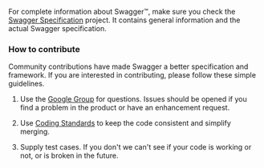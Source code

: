 For complete information about Swagger™, make sure you check the [Swagger Specification](https://github.com/swagger-api/swagger-spec) project. It contains general information and the actual Swagger specification.

### How to contribute
Community contributions have made Swagger a better specification and framework.  If you are interested in contributing, please follow these simple guidelines.

1.  Use the [Google Group](https://groups.google.com/forum/#!forum/swagger-swaggersocket) for questions.  Issues should be opened if you find a problem in the product or have an enhancement request.

2.  Use [Coding Standards](https://github.com/swagger-api/swagger-core/wiki/Coding-Standards) to keep the code consistent and simplify merging.

3.  Supply test cases.  If you don't we can't see if your code is working or not, or is broken in the future.